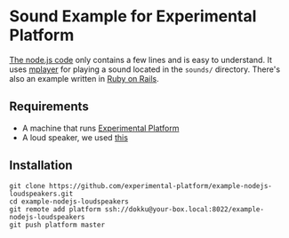 # Sound Example for Experimental Platform

[The node.js code](https://github.com/experimental-platform/example-nodejs-loudspeakers/blob/master/index.js) only contains a few lines and is easy to understand. It uses [mplayer](https://help.ubuntu.com/community/MPlayer) for playing a sound located in the ``sounds/`` directory. There's also an example written in [Ruby on Rails](https://github.com/experimental-platform/example-rails-loudspeakers).

## Requirements

* A machine that runs [Experimental Platform](https://github.com/experimental-platform/platform-configure-script)
* A loud speaker, we used [this](http://www.amazon.com/Logitech-S150-Speakers-Digital-Sound/dp/B000ZH98LU)

## Installation

    git clone https://github.com/experimental-platform/example-nodejs-loudspeakers.git
    cd example-nodejs-loudspeakers
    git remote add platform ssh://dokku@your-box.local:8022/example-nodejs-loudspeakers
    git push platform master
